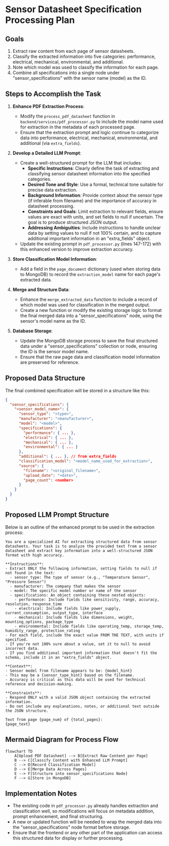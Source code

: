 # Sensor Datasheet Specification Processing Plan

## Goals
1. Extract raw content from each page of sensor datasheets.
2. Classify the extracted information into five categories: performance, electrical, mechanical, environmental, and additional.
3. Note which model was used to classify the information for each page.
4. Combine all specifications into a single node under "sensor_specifications" with the sensor name (model) as the ID.

## Steps to Accomplish the Task

1. **Enhance PDF Extraction Process**:
   - Modify the `process_pdf_datasheet` function in `backend/services/pdf_processor.py` to include the model name used for extraction in the metadata of each processed page.
   - Ensure that the extraction prompt and logic continue to categorize data into performance, electrical, mechanical, environmental, and additional (via `extra_fields`).

2. **Develop a Detailed LLM Prompt**:
   - Create a well-structured prompt for the LLM that includes:
     - **Specific Instructions**: Clearly define the task of extracting and classifying sensor datasheet information into the specified categories.
     - **Desired Tone and Style**: Use a formal, technical tone suitable for precise data extraction.
     - **Background Information**: Provide context about the sensor type (if inferable from filename) and the importance of accuracy in datasheet processing.
     - **Constraints and Goals**: Limit extraction to relevant fields, ensure values are exact with units, and set fields to null if uncertain. The goal is to produce structured JSON output.
     - **Addressing Ambiguities**: Include instructions to handle unclear data by setting values to null if not 100% certain, and to capture additional important information in an "extra_fields" object.
   - Update the existing prompt in `pdf_processor.py` (lines 147-172) with this enhanced version to improve extraction accuracy.

3. **Store Classification Model Information**:
   - Add a field in the `page_document` dictionary (used when storing data to MongoDB) to record the `extraction_model` name for each page's extracted data.

4. **Merge and Structure Data**:
   - Enhance the `merge_extracted_data` function to include a record of which model was used for classification in the merged output.
   - Create a new function or modify the existing storage logic to format the final merged data into a "sensor_specifications" node, using the sensor's model name as the ID.

5. **Database Storage**:
   - Update the MongoDB storage process to save the final structured data under a "sensor_specifications" collection or node, ensuring the ID is the sensor model name.
   - Ensure that the raw page data and classification model information are preserved for reference.

## Proposed Data Structure
The final combined specification will be stored in a structure like this:

```json
{
  "sensor_specifications": {
    "<sensor_model_name>": {
      "sensor_type": "<type>",
      "manufacturer": "<manufacturer>",
      "model": "<model>",
      "specifications": {
        "performance": { ... },
        "electrical": { ... },
        "mechanical": { ... },
        "environmental": { ... }
      },
      "additional": { ... }, // from extra_fields
      "classification_model": "<model_name_used_for_extraction>",
      "source": {
        "filename": "<original_filename>",
        "upload_date": "<date>",
        "page_count": <number>
      }
    }
  }
}
```

## Proposed LLM Prompt Structure
Below is an outline of the enhanced prompt to be used in the extraction process:

```
You are a specialized AI for extracting structured data from sensor datasheets. Your task is to analyze the provided text from a sensor datasheet and extract key information into a well-structured JSON format with high accuracy.

**Instructions**:
- Extract ONLY the following information, setting fields to null if not found in the text:
  - sensor_type: The type of sensor (e.g., "Temperature Sensor", "Pressure Sensor")
  - manufacturer: The company that makes the sensor
  - model: The specific model number or name of the sensor
  - specifications: An object containing these nested objects:
    - performance: Include fields like sensitivity, range, accuracy, resolution, response_time
    - electrical: Include fields like power_supply, current_consumption, output_type, interface
    - mechanical: Include fields like dimensions, weight, mounting_options, package_type
    - environmental: Include fields like operating_temp, storage_temp, humidity_range, protection_rating
- For each field, include the exact value FROM THE TEXT, with units if specified.
- If you're not 100% sure about a value, set it to null to avoid incorrect data.
- If you find additional important information that doesn't fit the schema, include it in an "extra_fields" object.

**Context**:
- Sensor model from filename appears to be: {model_hint}
- This may be a {sensor_type_hint} based on the filename.
- Accuracy is critical as this data will be used for technical reference and decision-making.

**Constraints**:
- Respond ONLY with a valid JSON object containing the extracted information.
- Do not include any explanations, notes, or additional text outside the JSON structure.

Text from page {page_num} of {total_pages}:
{page_text}
```

## Mermaid Diagram for Process Flow
```mermaid
flowchart TD
    A[Upload PDF Datasheet] --> B[Extract Raw Content per Page]
    B --> C[Classify Content with Enhanced LLM Prompt]
    C --> D[Record Classification Model]
    D --> E[Merge Data Across Pages]
    E --> F[Structure into sensor_specifications Node]
    F --> G[Store in MongoDB]
```

## Implementation Notes
- The existing code in `pdf_processor.py` already handles extraction and classification well, so modifications will focus on metadata addition, prompt enhancement, and final structuring.
- A new or updated function will be needed to wrap the merged data into the "sensor_specifications" node format before storage.
- Ensure that the frontend or any other part of the application can access this structured data for display or further processing.